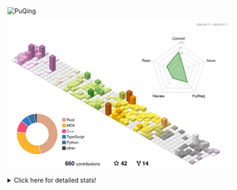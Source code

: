 ![PuQing](https://user-images.githubusercontent.com/27223114/171565019-9a56fae6-b08b-421f-99db-7e830da42371.png)

![](./profile-3d-contrib/profile-season-animate.svg)

<details>
<summary>Click here for detailed stats!</summary>

<!--START_SECTION:waka-->
![Lines of code](https://img.shields.io/badge/From%20Hello%20World%20I%27ve%20Written-2.1%20million%20lines%20of%20code-blue)

**🐱 My GitHub Data** 

> 📦 433.4 kB Used in GitHub's Storage 
 > 
> 🏆 100 Contributions in the Year 2025
 > 
> 🚫 Not Opted to Hire
 > 
> 📜 43 Public Repositories 
 > 
> 🔑 33 Private Repositories 
 > 
**I'm an Early 🐤** 

```text
🌞 Morning                628 commits         ██░░░░░░░░░░░░░░░░░░░░░░░   07.10 % 
🌆 Daytime                3929 commits        ███████████░░░░░░░░░░░░░░   44.41 % 
🌃 Evening                2093 commits        ██████░░░░░░░░░░░░░░░░░░░   23.66 % 
🌙 Night                  2198 commits        ██████░░░░░░░░░░░░░░░░░░░   24.84 % 
```


📊 **This Week I Spent My Time On** 

```text
💬 Programming Languages: 
Python                   9 hrs 24 mins       ███████░░░░░░░░░░░░░░░░░░   29.15 % 
CLI                      5 hrs 45 mins       ████░░░░░░░░░░░░░░░░░░░░░   17.83 % 
Other                    4 hrs 33 mins       ████░░░░░░░░░░░░░░░░░░░░░   14.11 % 
C++                      3 hrs 32 mins       ███░░░░░░░░░░░░░░░░░░░░░░   10.95 % 
Music                    2 hrs 23 mins       ██░░░░░░░░░░░░░░░░░░░░░░░   07.39 % 

🔥 Editors: 
VS Code                  17 hrs 3 mins       █████████████░░░░░░░░░░░░   52.84 % 
Ghostty                  5 hrs 45 mins       ████░░░░░░░░░░░░░░░░░░░░░   17.83 % 
Telegram                 2 hrs 32 mins       ██░░░░░░░░░░░░░░░░░░░░░░░   07.85 % 
NetEaseMusic             2 hrs 23 mins       ██░░░░░░░░░░░░░░░░░░░░░░░   07.39 % 
Zotero                   2 hrs 5 mins        ██░░░░░░░░░░░░░░░░░░░░░░░   06.46 % 

💻 Operating System: 
Mac                      15 hrs 48 mins      ████████████░░░░░░░░░░░░░   48.96 % 
Linux                    10 hrs 45 mins      ████████░░░░░░░░░░░░░░░░░   33.33 % 
WSL                      5 hrs 43 mins       ████░░░░░░░░░░░░░░░░░░░░░   17.71 % 
```


<!--END_SECTION:waka-->
</details>
